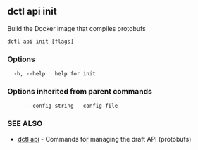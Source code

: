 ## dctl api init

Build the Docker image that compiles protobufs

```
dctl api init [flags]
```

### Options

```
  -h, --help   help for init
```

### Options inherited from parent commands

```
      --config string   config file
```

### SEE ALSO

* [dctl api](dctl_api.md)	 - Commands for managing the draft API (protobufs)

